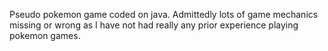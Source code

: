 Pseudo pokemon game coded on java. Admittedly lots of game mechanics missing or wrong as I have not had really any prior experience playing pokemon games.

